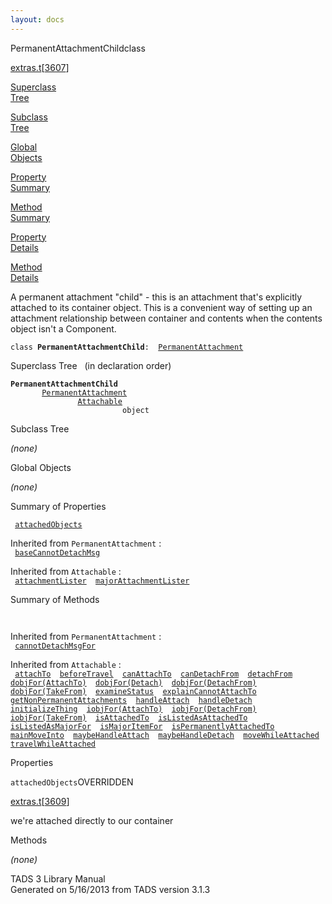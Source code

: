 ```yaml
---
layout: docs
---
```

<span class="title">PermanentAttachmentChild</span><span class="type">class</span>

[extras.t](../file/extras.t.html)\[[3607](../source/extras.t.html#3607)\]

[Superclass  
Tree](#_SuperClassTree_)

[Subclass  
Tree](#_SubClassTree_)

[Global  
Objects](#_ObjectSummary_)

[Property  
Summary](#_PropSummary_)

[Method  
Summary](#_MethodSummary_)

[Property  
Details](#_Properties_)

[Method  
Details](#_Methods_)

<div class="fdesc">

A permanent attachment "child" - this is an attachment that's explicitly
attached to its container object. This is a convenient way of setting up
an attachment relationship between container and contents when the
contents object isn't a Component.

`class `**`PermanentAttachmentChild`**` :   `[`PermanentAttachment`](../object/PermanentAttachment.html)

</div>

<span id="_SuperClassTree_"></span>

<div class="mjhd">

<span class="hdln">Superclass Tree</span>   (in declaration order)

</div>

**`PermanentAttachmentChild`**  
`         `[`PermanentAttachment`](../object/PermanentAttachment.html)  
`                 `[`Attachable`](../object/Attachable.html)  
`                         object`  
<span id="_SubClassTree_"></span>

<div class="mjhd">

<span class="hdln">Subclass Tree</span>  

</div>

*(none)* <span id="_ObjectSummary_"></span>

<div class="mjhd">

<span class="hdln">Global Objects</span>  

</div>

*(none)* <span id="_PropSummary_"></span>

<div class="mjhd">

<span class="hdln">Summary of Properties</span>  

</div>

` `[`attachedObjects`](#attachedObjects)`  `

Inherited from `PermanentAttachment` :  
` `[`baseCannotDetachMsg`](../object/PermanentAttachment.html#baseCannotDetachMsg)`  `

Inherited from `Attachable` :  
` `[`attachmentLister`](../object/Attachable.html#attachmentLister)`  `[`majorAttachmentLister`](../object/Attachable.html#majorAttachmentLister)`  `

<span id="_MethodSummary_"></span>

<div class="mjhd">

<span class="hdln">Summary of Methods</span>  

</div>

` `

Inherited from `PermanentAttachment` :  
` `[`cannotDetachMsgFor`](../object/PermanentAttachment.html#cannotDetachMsgFor)`  `

Inherited from `Attachable` :  
` `[`attachTo`](../object/Attachable.html#attachTo)`  `[`beforeTravel`](../object/Attachable.html#beforeTravel)`  `[`canAttachTo`](../object/Attachable.html#canAttachTo)`  `[`canDetachFrom`](../object/Attachable.html#canDetachFrom)`  `[`detachFrom`](../object/Attachable.html#detachFrom)`  `[`dobjFor(AttachTo)`](../object/Attachable.html#dobjFor(AttachTo))`  `[`dobjFor(Detach)`](../object/Attachable.html#dobjFor(Detach))`  `[`dobjFor(DetachFrom)`](../object/Attachable.html#dobjFor(DetachFrom))`  `[`dobjFor(TakeFrom)`](../object/Attachable.html#dobjFor(TakeFrom))`  `[`examineStatus`](../object/Attachable.html#examineStatus)`  `[`explainCannotAttachTo`](../object/Attachable.html#explainCannotAttachTo)`  `[`getNonPermanentAttachments`](../object/Attachable.html#getNonPermanentAttachments)`  `[`handleAttach`](../object/Attachable.html#handleAttach)`  `[`handleDetach`](../object/Attachable.html#handleDetach)`  `[`initializeThing`](../object/Attachable.html#initializeThing)`  `[`iobjFor(AttachTo)`](../object/Attachable.html#iobjFor(AttachTo))`  `[`iobjFor(DetachFrom)`](../object/Attachable.html#iobjFor(DetachFrom))`  `[`iobjFor(TakeFrom)`](../object/Attachable.html#iobjFor(TakeFrom))`  `[`isAttachedTo`](../object/Attachable.html#isAttachedTo)`  `[`isListedAsAttachedTo`](../object/Attachable.html#isListedAsAttachedTo)`  `[`isListedAsMajorFor`](../object/Attachable.html#isListedAsMajorFor)`  `[`isMajorItemFor`](../object/Attachable.html#isMajorItemFor)`  `[`isPermanentlyAttachedTo`](../object/Attachable.html#isPermanentlyAttachedTo)`  `[`mainMoveInto`](../object/Attachable.html#mainMoveInto)`  `[`maybeHandleAttach`](../object/Attachable.html#maybeHandleAttach)`  `[`maybeHandleDetach`](../object/Attachable.html#maybeHandleDetach)`  `[`moveWhileAttached`](../object/Attachable.html#moveWhileAttached)`  `[`travelWhileAttached`](../object/Attachable.html#travelWhileAttached)`  `

<span id="_Properties_"></span>

<div class="mjhd">

<span class="hdln">Properties</span>  

</div>

<span id="attachedObjects"></span>

`attachedObjects`<span class="rem">OVERRIDDEN</span>

[extras.t](../file/extras.t.html)\[[3609](../source/extras.t.html#3609)\]

<div class="desc">

we're attached directly to our container

</div>

<span id="_Methods_"></span>

<div class="mjhd">

<span class="hdln">Methods</span>  

</div>

*(none)*

<div class="ftr">

TADS 3 Library Manual  
Generated on 5/16/2013 from TADS version 3.1.3

</div>
